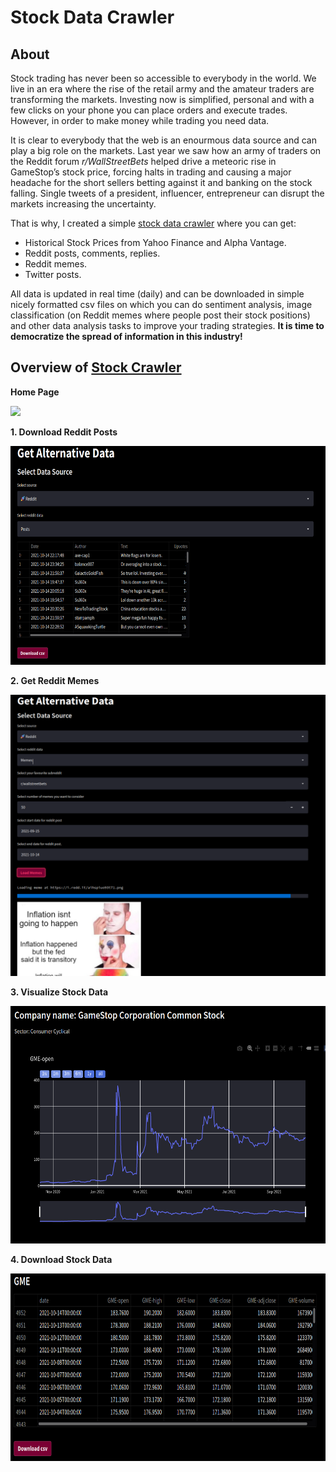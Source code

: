 # Stock Data Crawler

## About
Stock trading has never been so accessible to everybody in the world. We live in an era where the rise of the retail army and the amateur traders are transforming the markets. Investing now is simplified, personal and with a few clicks on your phone you can place orders and execute trades. However, in order to make money while trading you need data.

It is clear to everybody that the web is an enourmous data source and can play a big role on the markets. Last year we saw how an army of traders on the Reddit forum *r/WallStreetBets* helped drive a meteoric rise in GameStop’s stock price, forcing halts in trading and causing a major headache for the short sellers betting against it and banking on the stock falling. Single tweets of a president, influencer, entrepreneur can disrupt the markets increasing the uncertainty.

That is why, I created a simple [stock data crawler](https://share.streamlit.io/ngocuong0105/stockdatacrawler/app.py) where you can get:

- Historical Stock Prices from Yahoo Finance and Alpha Vantage.
- Reddit posts, comments, replies.
- Reddit memes.
- Twitter posts.

All data is updated in real time (daily) and can be downloaded in simple nicely formatted csv files on which you can do sentiment analysis, image classification (on Reddit memes where people post their stock positions) and other data analysis tasks to improve your trading strategies. **It is time to democratize the spread of information in this industry!**

## Overview of [Stock Crawler](https://share.streamlit.io/ngocuong0105/stockdatacrawler/app.py)

**Home Page**   

![](context/home_page.gif)

**1. Download Reddit Posts**  

<img src="context/reddit_posts.png" width = "600" height="350">

**2. Get Reddit Memes**  

<img src="context/reddit_memes.png" width = "600" height="450">  

**3. Visualize Stock Data**  

<img src="context/gme.png" width = "600" height="380">  

**4. Download Stock Data**  

<img src="context/gme_data.png" width = "600" height="300">  
